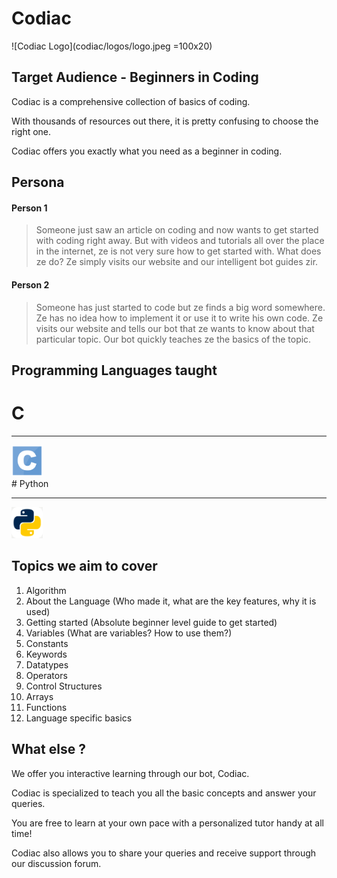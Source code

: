 # Codiac
![Codiac Logo](codiac/logos/logo.jpeg =100x20)

## Target Audience - Beginners in Coding

Codiac is a comprehensive collection of basics of coding.

With thousands of resources out there, it is pretty confusing to choose the right one. 

Codiac offers you exactly what you need as a beginner in coding.


## Persona

#### Person 1
> Someone just saw an article on coding and now wants to get started with coding right away.
> But with videos and tutorials all over the place in the internet, ze is not very sure how to get started with.
> What does ze do?
> Ze simply visits our website and our intelligent bot guides zir.

#### Person 2

> Someone has just started to code but ze finds a big word somewhere. 
> Ze has no idea how to implement it or use it to write his own code.
> Ze visits our website and  tells our bot that ze wants to know about that particular topic. 
> Our bot quickly teaches ze the basics of the topic. 

## Programming Languages taught

# C
<hr>
<img src = "./codiac/logos/c.png" alt = "C Logo" style = "height: 50px; widht: 50px;">
<br>
# Python
<hr>
<img src = "./codiac/logos/python.png" alt = "Python Logo" style = "height: 50px; widht: 50px;">



## Topics we aim to cover

1. Algorithm  
2. About the Language (Who made it, what are the key features, why it is used)  
3. Getting started (Absolute beginner level guide to get started)  
4. Variables (What are variables? How to use them?)
5. Constants
6. Keywords 
7. Datatypes 
8. Operators
9. Control Structures
10. Arrays
11. Functions
12. Language specific basics 

## What else ?

We offer you interactive learning through our bot, Codiac.

Codiac is specialized to teach you all the basic concepts and answer your queries.

You are free to learn at your own pace with a personalized tutor handy at all time!

Codiac also allows you to share your queries and receive support through our discussion forum.

  




